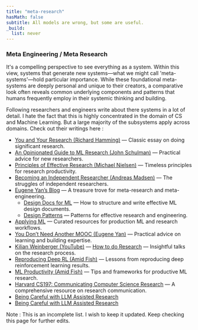 ```yaml
---
title: "meta-research"
hasMath: false
subtitle: All models are wrong, but some are useful.
_build:
  list: never
---
```


### Meta Engineering / Meta Research

It's a compelling perspective to see everything as a system. Within this view, systems that generate new systems—what we might call 'meta-systems'—hold particular importance. While these foundational meta-systems are deeply personal and unique to their creators, a comparative look often reveals common underlying components and patterns that humans frequently employ in their systemic thinking and building. 

Following researchers and engineers write about there systems in a lot of detail. I hate the fact that this is highly concentrated in the domain of CS and Machine Learning. But a large majority of the subsystems apply across domains. Check out their writings here : 

- [You and Your Research (Richard Hamming)](https://www.cs.virginia.edu/~robins/YouAndYourResearch.html) — Classic essay on doing significant research.
- [An Opinionated Guide to ML Research (John Schulman)](http://joschu.net/blog/opinionated-guide-ml-research.html) — Practical advice for new researchers.
- [Principles of Effective Research (Michael Nielsen)](https://michaelnielsen.org/blog/principles-of-effective-research/) — Timeless principles for research productivity.
- [Becoming an Independent Researcher (Andreas Madsen)](https://andreas-madsen.medium.com/becoming-an-independent-researcher-and-getting-published-in-iclr-with-spotlight-c93ef0b39b8b) — The struggles of independent researchers. 
- [Eugene Yan’s Blog](https://eugeneyan.com/) — A treasure trove for meta-research and meta-engineering.
    - [Design Docs for ML](https://eugeneyan.com/writing/ml-design-docs/) — How to structure and write effective ML design documents.
    - [Design Patterns](https://eugeneyan.com/writing/design-patterns/) — Patterns for effective research and engineering.
- [Applying ML](https://applyingml.com/) — Curated resources for production ML and research workflows.
- [You Don’t Need Another MOOC (Eugene Yan)](https://eugeneyan.com/writing/you-dont-need-another-mooc/?ref=mrdbourke.com) — Practical advice on learning and building expertise.
- [Kilian Weinberger (YouTube)](https://www.youtube.com/@kilianweinberger698) — [How to do Research](https://www.youtube.com/watch?v=kY2NHSKBi10) — Insightful talks on the research process.
- [Reproducing Deep RL (Amid Fish)](http://amid.fish/reproducing-deep-rl) — Lessons from reproducing deep reinforcement learning results.
- [ML Productivity (Amid Fish)](http://amid.fish/ml-productivity) — Tips and frameworks for productive ML research.
- [Harvard CS197: Communicating Computer Science Research](https://docs.google.com/document/d/1uvAbEhbgS_M-uDMTzmOWRlYxqCkogKRXdbKYYT98ooc/edit?tab=t.0#heading=h.v0t4l9i4v4ww) — A comprehensive resource on research communication.
- [Being Careful with LLM Assisted Research](https://www.lesswrong.com/posts/rarcxjGp47dcHftCP/your-llm-assisted-scientific-breakthrough-probably-isn-t)
- [Being Careful with LLM Assisted Research](https://www.lesswrong.com/posts/2pkNCvBtK6G6FKoNn)

Note : This is an incomplete list. I wish to keep it updated. Keep checking this page for further edits. 